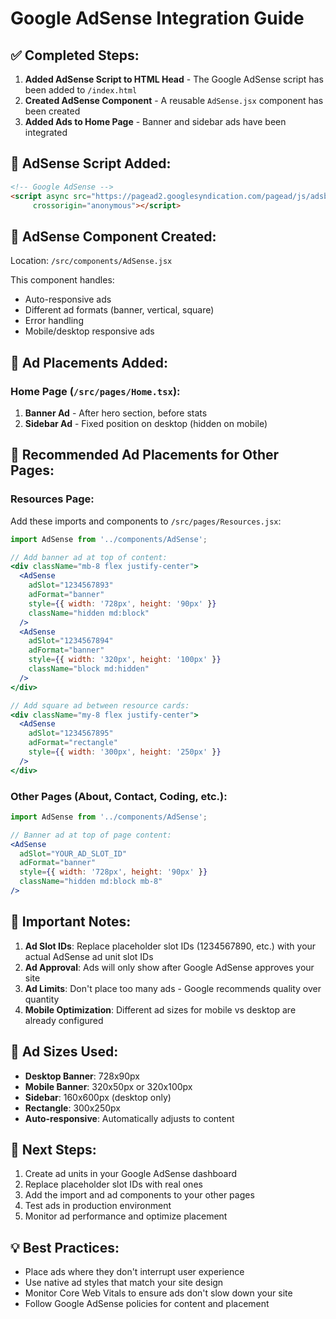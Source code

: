 # Google AdSense Integration Guide

## ✅ **Completed Steps:**

1. **Added AdSense Script to HTML Head** - The Google AdSense script has been added to `/index.html`
2. **Created AdSense Component** - A reusable `AdSense.jsx` component has been created
3. **Added Ads to Home Page** - Banner and sidebar ads have been integrated

## 📝 **AdSense Script Added:**
```html
<!-- Google AdSense -->
<script async src="https://pagead2.googlesyndication.com/pagead/js/adsbygoogle.js?client=ca-pub-7617803924499446"
     crossorigin="anonymous"></script>
```

## 🔧 **AdSense Component Created:**
Location: `/src/components/AdSense.jsx`

This component handles:
- Auto-responsive ads
- Different ad formats (banner, vertical, square)
- Error handling
- Mobile/desktop responsive ads

## 🎯 **Ad Placements Added:**

### Home Page (`/src/pages/Home.tsx`):
1. **Banner Ad** - After hero section, before stats
2. **Sidebar Ad** - Fixed position on desktop (hidden on mobile)

## 📍 **Recommended Ad Placements for Other Pages:**

### Resources Page:
Add these imports and components to `/src/pages/Resources.jsx`:

```jsx
import AdSense from '../components/AdSense';

// Add banner ad at top of content:
<div className="mb-8 flex justify-center">
  <AdSense 
    adSlot="1234567893"
    adFormat="banner"
    style={{ width: '728px', height: '90px' }}
    className="hidden md:block"
  />
  <AdSense 
    adSlot="1234567894"
    adFormat="banner"
    style={{ width: '320px', height: '100px' }}
    className="block md:hidden"
  />
</div>

// Add square ad between resource cards:
<div className="my-8 flex justify-center">
  <AdSense 
    adSlot="1234567895"
    adFormat="rectangle"
    style={{ width: '300px', height: '250px' }}
  />
</div>
```

### Other Pages (About, Contact, Coding, etc.):
```jsx
import AdSense from '../components/AdSense';

// Banner ad at top of page content:
<AdSense 
  adSlot="YOUR_AD_SLOT_ID"
  adFormat="banner"
  style={{ width: '728px', height: '90px' }}
  className="hidden md:block mb-8"
/>
```

## 🔑 **Important Notes:**

1. **Ad Slot IDs**: Replace placeholder slot IDs (1234567890, etc.) with your actual AdSense ad unit slot IDs
2. **Ad Approval**: Ads will only show after Google AdSense approves your site
3. **Ad Limits**: Don't place too many ads - Google recommends quality over quantity
4. **Mobile Optimization**: Different ad sizes for mobile vs desktop are already configured

## 📱 **Ad Sizes Used:**
- **Desktop Banner**: 728x90px
- **Mobile Banner**: 320x50px or 320x100px
- **Sidebar**: 160x600px (desktop only)
- **Rectangle**: 300x250px
- **Auto-responsive**: Automatically adjusts to content

## 🚀 **Next Steps:**
1. Create ad units in your Google AdSense dashboard
2. Replace placeholder slot IDs with real ones
3. Add the import and ad components to your other pages
4. Test ads in production environment
5. Monitor ad performance and optimize placement

## 💡 **Best Practices:**
- Place ads where they don't interrupt user experience
- Use native ad styles that match your site design
- Monitor Core Web Vitals to ensure ads don't slow down your site
- Follow Google AdSense policies for content and placement